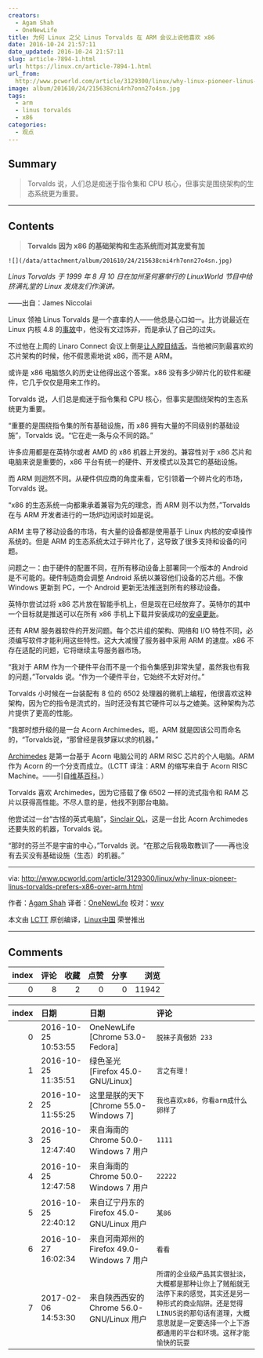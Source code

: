 ```yaml
---
creators:
  - Agam Shah
  - OneNewLife
title: 为何 Linux 之父 Linus Torvalds 在 ARM 会议上说他喜欢 x86
date: 2016-10-24 21:57:11
date_updated: 2016-10-24 21:57:11
slug: article-7894-1.html
url: https://linux.cn/article-7894-1.html
url_from: 
  http://www.pcworld.com/article/3129300/linux/why-linux-pioneer-linus-torvalds-prefers-x86-over-arm.html
image: album/201610/24/215638cni4rh7onn27o4sn.jpg
tags:
  - arm
  - linus torvalds
  - x86
categories:
  - 观点
---
```


## Summary

> Torvalds 说，人们总是痴迷于指令集和 CPU 核心，但事实是围绕架构的生态系统更为重要。

***

<!-- more -->

## Contents

> 
> **Torvalds 因为 x86 的基础架构和生态系统而对其宠爱有加**
> 
> 
> 

`![](/data/attachment/album/201610/24/215638cni4rh7onn27o4sn.jpg)`

*Linus Torvalds 于 1999 年 8 月 10 日在加州圣何塞举行的 LinuxWorld 节目中给挤满礼堂的 Linux 发烧友们作演讲。* 

——出自：James Niccolai

Linux 领袖 Linus Torvalds 是一个直率的人——他总是心口如一。比方说最近在 Linux 内核 4.8 的[事故](http://www.theregister.co.uk/2016/10/05/linus_torvalds_admits_buggy_crap_made_it_into_linux_48/)中，他没有文过饰非，而是承认了自己的过失。

不过他在上周的 Linaro Connect 会议上倒是[让人瞠目结舌](https://www.youtube.com/watch?v=fuAebQvFnRI)。当他被问到最喜欢的芯片架构的时候，他不假思索地说 x86，而不是 ARM。

或许是 x86 电脑悠久的历史让他得出这个答案。x86 没有多少碎片化的软件和硬件，它几乎仅仅是用来工作的。

Torvalds 说，人们总是痴迷于指令集和 CPU 核心，但事实是围绕架构的生态系统更为重要。

“重要的是围绕指令集的所有基础设施，而 x86 拥有大量的不同级别的基础设施”，Torvalds 说。“它在走一条与众不同的路。”

许多应用都是在英特尔或者 AMD 的 x86 机器上开发的。兼容性对于 x86 芯片和电脑来说是重要的，x86 平台有统一的硬件、开发模式以及其它的基础设施。

而 ARM 则迥然不同。从硬件供应商的角度来看，它引领着一个碎片化的市场，Torvalds 说。

“x86 的生态系统一向都秉承着兼容为先的理念，而 ARM 则不以为然，”Torvalds 在与 ARM 开发者进行的一场炉边闲谈时如是说。

ARM 主导了移动设备的市场，有大量的设备都是使用基于 Linux 内核的安卓操作系统的。但是 ARM 的生态系统太过于碎片化了，这导致了很多支持和设备的问题。

问题之一：由于硬件的配置不同，在所有移动设备上部署同一个版本的 Android 是不可能的。硬件制造商会调整 Android 系统以兼容他们设备的芯片组。不像 Windows 更新到 PC，一个 Android 更新无法推送到所有的移动设备。

英特尔尝试过将 x86 芯片放在智能手机上，但是现在已经放弃了。英特尔的其中一个目标就是推送可以在所有 x86 手机上下载并安装成功的[安卓更新](http://www.infoworld.com/article/2908072/android/google-and-intel-vow-to-speed-up-delivery-of-android-updates-to-devices.html)。

还有 ARM 服务器软件的开发问题。每个芯片组的架构、网络和 I/O 特性不同，必须编写软件才能利用这些特性。这大大减慢了服务器中采用 ARM 的速度。x86 不存在适配的问题，它将继续主导服务器市场。

“我对于 ARM 作为一个硬件平台而不是一个指令集感到非常失望，虽然我也有我的问题，”Torvalds 说。“作为一个硬件平台，它始终不太好对付。”

Torvalds 小时候在一台装配有 8 位的 6502 处理器的微机上编程，他很喜欢这种架构，因为它的指令是流式的，当时还没有其它硬件可以与之媲美。这种架构为芯片提供了更高的性能。

“我那时想升级的是一台 Acorn Archimedes，呃，ARM 就是因该公司而命名的，“Torvalds说，“那曾经是我梦寐以求的机器。”

[Archimedes](http://www.pcworld.com/article/3097427/hardware/how-arm-set-itself-up-for-a-32-billion-acquisition.html) 是第一台基于 Acorn 电脑公司的 ARM RISC 芯片的个人电脑。ARM 作为 Acorn 的一个分支而成立。（LCTT 译注：ARM 的缩写来自于 Acorn RISC Machine。——引自[维基百科](https://en.wikipedia.org/wiki/Acorn_Archimedes)。）

Torvalds 喜欢 Archimedes，因为它搭载了像 6502 一样的流式指令和 RAM 芯片以获得高性能。不尽人意的是，他找不到那台电脑。

他尝试过一台“古怪的英式电脑”，[Sinclair QL](http://oldcomputers.net/ql.html)，这是一台比 Acorn Archimedes 还要失败的机器，Torvalds 说。

“那时的芬兰不是宇宙的中心，”Torvalds 说。“在那之后我吸取教训了——再也没有去买没有基础设施（生态）的机器。”

---

via: <http://www.pcworld.com/article/3129300/linux/why-linux-pioneer-linus-torvalds-prefers-x86-over-arm.html>

作者：[Agam Shah](http://www.pcworld.com/author/Agam-Shah/) 译者：[OneNewLife](https://github.com/OneNewLife) 校对：[wxy](https://github.com/wxy)

本文由 [LCTT](https://github.com/LCTT/TranslateProject) 原创编译，[Linux中国](https://linux.cn/) 荣誉推出

***

## Comments


|   index |   评论 |   收藏 |   点赞 |   分享 |   浏览 |
|--------:|-------:|-------:|-------:|-------:|-------:|
|       0 |      8 |      2 |      0 |      0 |  11942 |

|   index | 日期                | 日期                                       | 评论                                                                                                                                                                                                          |
|--------:|:--------------------|:-------------------------------------------|:--------------------------------------------------------------------------------------------------------------------------------------------------------------------------------------------------------------|
|       0 | 2016-10-25 10:53:55 | OneNewLife [Chrome 53.0-Fedora]            | `脱袜子真傲娇 233`                                                                                                                                                                                            |
|       1 | 2016-10-25 11:35:51 | 绿色圣光 [Firefox 45.0-GNU/Linux]          | `言之有理！`                                                                                                                                                                                                  |
|       2 | 2016-10-25 11:55:25 | 这里是朕的天下 [Chrome 55.0-Windows 7]     | `我也喜欢x86，你看arm成什么卵样了`                                                                                                                                                                            |
|       3 | 2016-10-25 12:47:40 | 来自海南的 Chrome 50.0-Windows 7 用户      | `1111`                                                                                                                                                                                                        |
|       4 | 2016-10-25 12:47:58 | 来自海南的 Chrome 50.0-Windows 7 用户      | `22222`                                                                                                                                                                                                       |
|       5 | 2016-10-25 22:40:12 | 来自辽宁丹东的 Firefox 45.0-GNU/Linux 用户 | `某86`                                                                                                                                                                                                        |
|       6 | 2016-10-27 16:02:34 | 来自河南郑州的 Firefox 49.0-Windows 7 用户 | `看看`                                                                                                                                                                                                        |
|       7 | 2017-02-06 14:53:30 | 来自陕西西安的 Chrome 56.0-GNU/Linux 用户  | `所谓的企业级产品其实很扯淡，大概都是那种让你上了贼船就无法停下来的感觉，其实还是另一种形式的商业陷阱。还是觉得LINUS说的那句话有道理，大概意思就是一定要选择一个上下游都通用的平台和环境。这样才能愉快的玩耍` |
